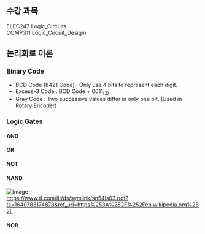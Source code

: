 ## 수강 과목
ELEC247 Logic_Circuits    
COMP311 Logic_Circuit_Desigin

## 논리회로 이론
### Binary Code
- BCD Code (8421 Code) : Only use 4 bits to represent each digit.
- Excess-3 Code : BCD Code + 0011<sub>(2)</sub>
- Gray Code : Two successive values differ in only one bit. (Used in Rotary Encoder)

### Logic Gates
#### AND

#### OR
#### NOT
#### NAND
![image](https://user-images.githubusercontent.com/60434800/147666431-19e25d25-41f7-409e-87ee-0624002347bd.png)    
https://www.ti.com/lit/ds/symlink/sn54ls03.pdf?ts=1640783174878&ref_url=https%253A%252F%252Fen.wikipedia.org%252F
#### NOR

